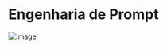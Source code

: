 # Engenharia de Prompt
![image](https://github.com/KARINAgoncalvesSOARES/prompt_engineering/assets/104592210/cf548917-f623-4d4f-b627-16a7d3191cf9)
